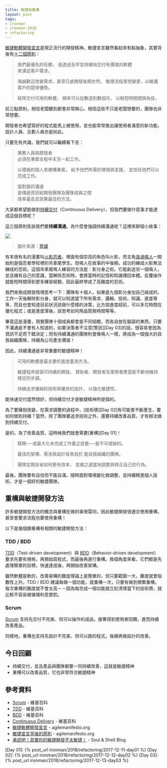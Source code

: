 ```yaml
---
title: 敏捷與重構
layout: post
tags:
- ironman
- ironman-2018
- refactoring
---
```


[敏捷軟體開發宣言][]是現正流行的開發精神。敏捷宣言雖然看起來有點抽象，其實背後有[十二個原則][敏捷宣言背後的原則]：

> 我們最優先的任務，
> 是透過及早並持續地交付有價值的軟體  
> 來滿足客戶需求。
>
> 竭誠歡迎改變需求，甚至已處開發後期亦然。
> 敏捷流程掌控變更，以維護客戶的競爭優勢。
>
> 經常交付可用的軟體，
> 頻率可以從數週到數個月，
> 以較短時間間隔為佳。

前三點原則，相信老闆聽到都會非常開心。相信這些不只是老闆想要的，團隊也非常想要。

開發者也希望寫好的程式能馬上被使用，並也能常常推出讓使用者滿意的新功能，設計人員、企劃人員亦是如此。

只要先有共識，我們就可以繼續看下去：

> 業務人員與開發者  
> 必須在專案全程中天天一起工作。
>
> 以積極的個人來建構專案，
> 給予他們所需的環境與支援，
> 並信任他們可以完成工作。
>
> 面對面的溝通  
> 是傳遞資訊給開發團隊及團隊成員之間  
> 效率最高且效果最佳的方法。

大家都希望能做到[持續交付][Continuous Delivery]（Continuous Delivery），但我們要做什麼事才能達成這個目標呢？

這三個原則告訴我們要**持續溝通**。為什麼會強調持續溝通呢？這裡來聊個小故事：

![](https://i2.read01.com/SIG=31m4acq/3044594166374f546173.jpg)

> 圖片來源：[壹讀](https://read01.com/d2GMLe.html#.Wi1JbLRdLOQ)

有本很有名的漫畫叫[火影忍者][]，裡面有個崇高的角色叫火影，而主角[漩渦鳴人][]一開始則是個忍者學校裡的吊車尾學生。但鳴人在故事的中後期，成功的練成火影無法練成的忍術。這個吊車尾鳴人練習的方法是：影分身之術。它能創造另一個鳴人，並且擁有自己的意識，當解除忍術時，會將當時的記憶和知識傳回本體。反覆操作就能短時間得到更多練習經驗，因此最終學成了高難度的忍術。

我們來換成開發情境思考一下：團隊有十個人，如果是九個影分身加自己組成的，工作一天後解除影分身，就可以知道當下所有需求、邏輯、技術、知識、進度等等，而且也會知道目前狀況該做什麼樣的決策，比方說進度超前，可以多花時間在優化程式；或是進度落後，該思考如何用品質換時間等等。

畢竟這是漫畫，現實團隊十個成員都會是不同個體，而各自放在腦袋的東西，只要不溝通是不會有人知道的，如果決策者不注意[警訊][Day 03]的話，很容易會因為資訊不足而下錯決定；而有持續溝通的團隊則會像鳴人一樣，將成為一個強大的自我組織團隊，持續為公司產生價值！

因此，持續溝通是非常重要的敏捷精神！

> 可用的軟體是最主要的進度量測方法。
>
> 敏捷程序提倡可持續的開發。
> 贊助者、開發者及使用者應當能不斷地維持穩定的步調。
>
> 持續追求優越的技術與優良的設計，
> 以強化敏捷性。

能快速交付當然很好，但持續交付才是敏捷精神所提倡的。

為了要擁抱改變，在需求調整的過程中，[技術債][Day 02]有可能會不斷產生，要如何做到持續？當然，除了團隊要追求技術之外，還要持續改善品質，才有辦法做到持續交付。

是的，為了改善品質，這時候我們就會需要[重構][Day 01]！

> 精簡──或最大化未完成工作量之技藝──是不可或缺的。
>
> 最佳的架構、需求與設計皆來自於
> 能自我組織的團隊。
>
> 團隊定期自省如何更有效率，
> 並據之適當地調整與修正自己的行為。

最後，團隊要有自信但不能自滿，隨時面對環境變化做調整，並持續精進個人技術，才是一個好的敏捷團隊。

## 重構與敏捷開發方法

許多敏捷開發方法的概念與重構在做的事很雷同，因此敏捷開發很適合使用重構，甚至會要求流程也要使用重構！

以下是幾個跟重構有相關的敏捷開發方法：

### TDD / BDD

[TDD][]（Test-driven development）與 [BDD][]（Behavior-driven development）要求先要有規格，再開始寫程式，而最後再進行重構。換個角度來看，它們都是先處理簡單的目標，快速達成後，再開始改善架構。

雖然軟體是軟的，改善架構的難度理論上是簡單的，但只要範圍一大，難度就會指數性上升。TDD / BDD 建議每做一個功能，就重構一次，只要有做到頻繁重構，每次重構的難度就不會太高－－因為每完成一個功能就立刻清理當下的技術債，就比較不容易被循環利息懲罰。

### Scrum

[Scrum][] 支持先交付不完美、但可以操作的成品，接著得到使用者回饋，進而持續改善產品。

同樣地，重構也支持先設計不完美、但可以跑的程式，後續再做設計的改善。

## 今日回顧

* 持續交付，並且產品與團隊都要一同持續改善，這就是敏捷精神
* 重構可以改善品質，它也非常符合敏捷精神

## 參考資料

* [Scrum][] - 維基百科
* [TDD][] - 維基百科
* [BDD][] - 維基百科
* [Continuous Delivery][] - 維基百科
* [敏捷軟體開發宣言][] - agilemanifesto.org
* [敏捷宣言背後的原則][] - agilemanifesto.org
* [承認吧！其實你的敏捷開發不太敏捷！][] - Soul & Shell Blog

[Scrum]: https://en.wikipedia.org/wiki/Scrum_(software_development)
[TDD]: https://en.wikipedia.org/wiki/Test-driven_development
[BDD]: https://en.wikipedia.org/wiki/Behavior-driven_development
[Continuous Delivery]: https://en.wikipedia.org/wiki/Continuous_delivery
[敏捷開發與Scrum]: https://www.slideshare.net/ssuser35b57e/scrum-63471608
[敏捷軟體開發宣言]: http://agilemanifesto.org/iso/zhcht/manifesto.html
[敏捷宣言背後的原則]: http://agilemanifesto.org/iso/zhcht/principles.html
[承認吧！其實你的敏捷開發不太敏捷！]: https://blog.toright.com/posts/4686
[火影忍者]: https://zh.wikipedia./wiki/%E7%81%AB%E5%BD%B1%E5%BF%8D%E8%80%85
[漩渦鳴人]: https://zh.wikipedia.org/wiki/%E6%BC%A9%E6%B8%A6%E9%B3%B4%E4%BA%BA

[Day 01]: {% post_url ironman/2018/refactoring/2017-12-11-day01 %}
[Day 02]: {% post_url ironman/2018/refactoring/2017-12-12-day02 %}
[Day 03]: {% post_url ironman/2018/refactoring/2017-12-13-day03 %}
